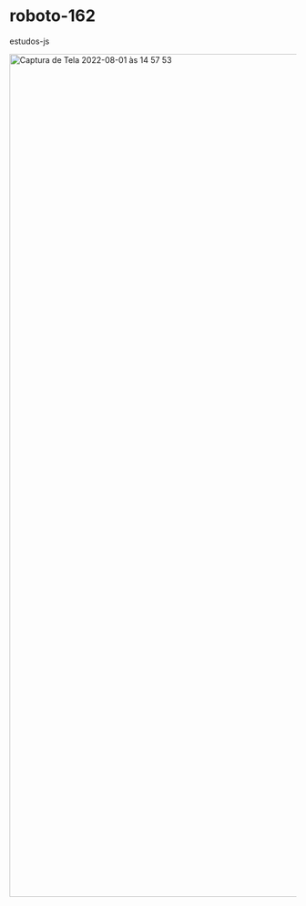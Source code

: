 # roboto-162
estudos-js 

<img width="1478" alt="Captura de Tela 2022-08-01 às 14 57 53" src="https://user-images.githubusercontent.com/66705552/182223360-aa50bfb1-f447-47f9-9018-746fc9763d73.png">
